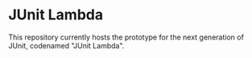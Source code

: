 # JUnit Lambda

This repository currently hosts the prototype for the next generation of JUnit, codenamed "JUnit Lambda".
